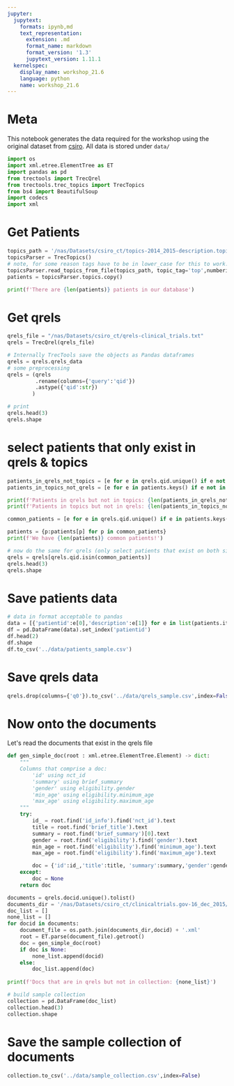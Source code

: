 ```yaml
---
jupyter:
  jupytext:
    formats: ipynb,md
    text_representation:
      extension: .md
      format_name: markdown
      format_version: '1.3'
      jupytext_version: 1.11.1
  kernelspec:
    display_name: workshop_21.6
    language: python
    name: workshop_21.6
---
```


# Meta

This notebook generates the data required for the workshop using the original dataset from [csiro](https://dl.acm.org/doi/abs/10.1145/2911451.2914672). All data is stored under `data/`


```python
import os
import xml.etree.ElementTree as ET
import pandas as pd
from trectools import TrecQrel
from trectools.trec_topics import TrecTopics
from bs4 import BeautifulSoup
import codecs
import xml
```

# Get Patients

```python
topics_path = '/nas/Datasets/csiro_ct/topics-2014_2015-description.topics'
topicsParser = TrecTopics()
# note, for some reason tags have to be in lower_case for this to work. seems to be due to beautifulsoup
topicsParser.read_topics_from_file(topics_path, topic_tag='top',numberid_tag='num',querytext_tag='title',number_attr=False)
patients = topicsParser.topics.copy()
```

```python
print(f'There are {len(patients)} patients in our database')
```

# Get qrels

```python
qrels_file = "/nas/Datasets/csiro_ct/qrels-clinical_trials.txt"
qrels = TrecQrel(qrels_file)

# Internally TrecTools save the objects as Pandas dataframes
qrels = qrels.qrels_data
# some preprocessing
qrels = (qrels
         .rename(columns={'query':'qid'})
         .astype({'qid':str})
        )

# print
qrels.head(3)
qrels.shape
```

# select patients that only exist in qrels & topics

```python
patients_in_qrels_not_topics = [e for e in qrels.qid.unique() if e not in patients.keys()]
patients_in_topics_not_qrels = [e for e in patients.keys() if e not in qrels.qid.unique()]

print(f'Patients in qrels but not in topics: {len(patients_in_qrels_not_topics)}')
print(f'Patients in topics but not in qrels: {len(patients_in_topics_not_qrels)}')
```

```python
common_patients = [e for e in qrels.qid.unique() if e in patients.keys()]

patients = {p:patients[p] for p in common_patients}
print(f'We have {len(patients)} common patients!')
```

```python
# now do the same for qrels (only select patients that exist on both sides)
qrels = qrels[qrels.qid.isin(common_patients)]
qrels.head(3)
qrels.shape
```

# Save patients data

```python
# data in format acceptable to pandas
data = [{'patientid':e[0],'description':e[1]} for e in list(patients.items())]
df = pd.DataFrame(data).set_index('patientid')
df.head(2)
df.shape
df.to_csv('../data/patients_sample.csv')
```

# Save qrels data

```python
qrels.drop(columns={'q0'}).to_csv('../data/qrels_sample.csv',index=False)
```

# Now onto the documents

Let's read the documents that exist in the qrels file

```python
def gen_simple_doc(root : xml.etree.ElementTree.Element) -> dict:
    """
    Columns that comprise a doc:
        'id' using nct_id
        'summary' using brief_summary
        'gender' using eligibility.gender
        'min_age' using eligibility.minimum_age
        'max_age' using eligibility.maximum_age
    """
    try:
        id_ = root.find('id_info').find('nct_id').text
        title = root.find('brief_title').text
        summary = root.find('brief_summary')[0].text
        gender = root.find('eligibility').find('gender').text
        min_age = root.find('eligibility').find('minimum_age').text
        max_age = root.find('eligibility').find('maximum_age').text

        doc = {'id':id_,'title':title, 'summary':summary,'gender':gender,'min_age':min_age,'max_age':max_age}
    except:
        doc = None
    return doc
```

```python
documents = qrels.docid.unique().tolist()
documents_dir = '/nas/Datasets/csiro_ct/clinicaltrials.gov-16_dec_2015/'
doc_list = []
none_list = []
for docid in documents:
    document_file = os.path.join(documents_dir,docid) + '.xml'
    root = ET.parse(document_file).getroot()
    doc = gen_simple_doc(root)
    if doc is None:
        none_list.append(docid)
    else:
        doc_list.append(doc)
        
print(f'Docs that are in qrels but not in collection: {none_list}')

# build sample collection
collection = pd.DataFrame(doc_list)
collection.head(3)
collection.shape
```

# Save the sample collection of documents

```python
collection.to_csv('../data/sample_collection.csv',index=False)
```

```python

```
